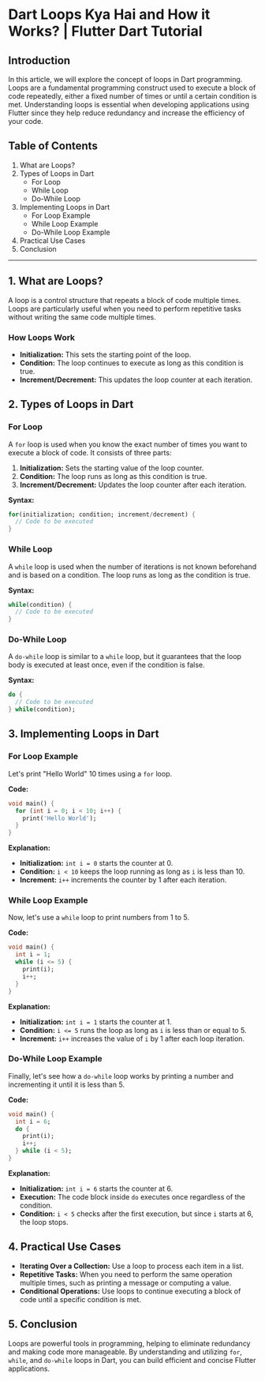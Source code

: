 # Dart Loops Kya Hai and How it Works? | Flutter Dart Tutorial

## Introduction

In this article, we will explore the concept of loops in Dart programming. Loops are a fundamental programming construct used to execute a block of code repeatedly, either a fixed number of times or until a certain condition is met. Understanding loops is essential when developing applications using Flutter since they help reduce redundancy and increase the efficiency of your code.

## Table of Contents

1. What are Loops?
2. Types of Loops in Dart
   - For Loop
   - While Loop
   - Do-While Loop
3. Implementing Loops in Dart
   - For Loop Example
   - While Loop Example
   - Do-While Loop Example
4. Practical Use Cases
5. Conclusion

---

## 1. What are Loops?

A loop is a control structure that repeats a block of code multiple times. Loops are particularly useful when you need to perform repetitive tasks without writing the same code multiple times.

### How Loops Work

- **Initialization:** This sets the starting point of the loop.
- **Condition:** The loop continues to execute as long as this condition is true.
- **Increment/Decrement:** This updates the loop counter at each iteration.

## 2. Types of Loops in Dart

### For Loop

A `for` loop is used when you know the exact number of times you want to execute a block of code. It consists of three parts:

1. **Initialization:** Sets the starting value of the loop counter.
2. **Condition:** The loop runs as long as this condition is true.
3. **Increment/Decrement:** Updates the loop counter after each iteration.

**Syntax:**

```dart
for(initialization; condition; increment/decrement) {
  // Code to be executed
}
```

### While Loop

A `while` loop is used when the number of iterations is not known beforehand and is based on a condition. The loop runs as long as the condition is true.

**Syntax:**

```dart
while(condition) {
  // Code to be executed
}
```

### Do-While Loop

A `do-while` loop is similar to a `while` loop, but it guarantees that the loop body is executed at least once, even if the condition is false.

**Syntax:**

```dart
do {
  // Code to be executed
} while(condition);
```

## 3. Implementing Loops in Dart

### For Loop Example

Let's print "Hello World" 10 times using a `for` loop.

**Code:**

```dart
void main() {
  for (int i = 0; i < 10; i++) {
    print('Hello World');
  }
}
```

**Explanation:**

- **Initialization:** `int i = 0` starts the counter at 0.
- **Condition:** `i < 10` keeps the loop running as long as `i` is less than 10.
- **Increment:** `i++` increments the counter by 1 after each iteration.

### While Loop Example

Now, let's use a `while` loop to print numbers from 1 to 5.

**Code:**

```dart
void main() {
  int i = 1;
  while (i <= 5) {
    print(i);
    i++;
  }
}
```

**Explanation:**

- **Initialization:** `int i = 1` starts the counter at 1.
- **Condition:** `i <= 5` runs the loop as long as `i` is less than or equal to 5.
- **Increment:** `i++` increases the value of `i` by 1 after each loop iteration.

### Do-While Loop Example

Finally, let's see how a `do-while` loop works by printing a number and incrementing it until it is less than 5.

**Code:**

```dart
void main() {
  int i = 6;
  do {
    print(i);
    i++;
  } while (i < 5);
}
```

**Explanation:**

- **Initialization:** `int i = 6` starts the counter at 6.
- **Execution:** The code block inside `do` executes once regardless of the condition.
- **Condition:** `i < 5` checks after the first execution, but since `i` starts at 6, the loop stops.

## 4. Practical Use Cases

- **Iterating Over a Collection:** Use a loop to process each item in a list.
- **Repetitive Tasks:** When you need to perform the same operation multiple times, such as printing a message or computing a value.
- **Conditional Operations:** Use loops to continue executing a block of code until a specific condition is met.

## 5. Conclusion

Loops are powerful tools in programming, helping to eliminate redundancy and making code more manageable. By understanding and utilizing `for`, `while`, and `do-while` loops in Dart, you can build efficient and concise Flutter applications.
